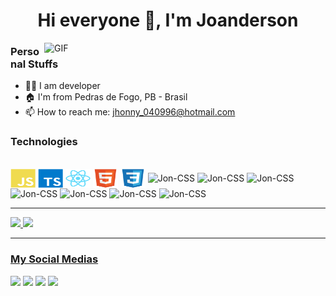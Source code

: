 <h1 align = "center"> Hi everyone 👋, I'm Joanderson</h1>

<img align="right" alt="GIF" width="450px" src="https://media.giphy.com/media/836HiJc7pgzy8iNXCn/giphy.gif" />

<h3> Personal Stuffs </h3>

- 🧑‍💻 I am developer
- 🏠 I'm from Pedras de Fogo, PB - Brasil
- 📫 How to reach me: jhonny_040996@hotmail.com

<h3> Technologies </h3>

<div style="display: inline_block"><br>
  <img align="center" alt="Jon-Js" height="30" width="40" src="https://raw.githubusercontent.com/devicons/devicon/master/icons/javascript/javascript-plain.svg">
  <img align="center" alt="Jon-Ts" height="30" width="40" src="https://raw.githubusercontent.com/devicons/devicon/master/icons/typescript/typescript-plain.svg">
  <img align="center" alt="Jon-React" height="30" width="40" src="https://raw.githubusercontent.com/devicons/devicon/master/icons/react/react-original.svg">
  <img align="center" alt="Jon-HTML" height="30" width="40" src="https://raw.githubusercontent.com/devicons/devicon/master/icons/html5/html5-original.svg">
  <img align="center" alt="Jon-CSS" height="30" width="40" src="https://raw.githubusercontent.com/devicons/devicon/master/icons/css3/css3-original.svg">
  <img align="center" alt="Jon-CSS" height="30" width="40" src="https://cdn.jsdelivr.net/gh/devicons/devicon/icons/sass/sass-original.svg">
    <img align="center" alt="Jon-CSS" height="30" width="40" src="https://cdn.jsdelivr.net/gh/devicons/devicon/icons/nextjs/nextjs-original.svg">
   <img align="center" alt="Jon-CSS" height="40" width="40" src="https://user-images.githubusercontent.com/77758027/210029739-747a82a8-b0bf-4db9-98aa-7962da71d27f.png">
<img  align="center" alt="Jon-CSS" height="40" width="40" src="https://cdn.jsdelivr.net/gh/devicons/devicon@latest/icons/tailwindcss/tailwindcss-original.svg" />
  <img align="center" alt="Jon-CSS" height="40" width="40" src="https://cdn.jsdelivr.net/gh/devicons/devicon@latest/icons/docker/docker-original.svg" /> 
  <img  align="center" alt="Jon-CSS" height="40" width="40" src="https://cdn.jsdelivr.net/gh/devicons/devicon@latest/icons/nodejs/nodejs-original.svg" />
  <img align="center" alt="Jon-CSS" height="40" width="40" src="https://cdn.jsdelivr.net/gh/devicons/devicon@latest/icons/axios/axios-plain.svg" />
</div>

<hr>
<div>
  <a href="https://github.com/Joanderson337">
  <img height="180em" src="https://github-readme-stats.vercel.app/api?username=joanderson337&show_icons=true&theme=dracula&include_all_commits=true&count_private=true"/>
  <img height="180em" src="https://github-readme-stats.vercel.app/api/top-langs/?username=joanderson337&layout=compact&langs_count=16&theme=dracula"/>
</div>
  
<hr>
  
<h3> My Social Medias</h3>
  
  <div>
<a href="https://api.whatsapp.com/send?phone=5581991431834" target="_blank"><img src="https://img.shields.io/badge/WhatsApp-25D366?style=for-the-badge&logo=whatsapp&logoColor=white" target="_blank"></a>
  <a href="https://www.instagram.com/joanderson1_/" target="_blank"><img src="https://img.shields.io/badge/-Instagram-%23E4405F?style=for-the-badge&logo=instagram&logoColor=white" target="_blank"></a>
  <a href = "mailto:jhonny_040996@hotmail.com"><img src="https://img.shields.io/badge/-Gmail-%23333?style=for-the-badge&logo=gmail&logoColor=white" target="_blank"></a>
  <a href="https://www.linkedin.com/in/joandersonsilva337/" target="_blank"><img src="https://img.shields.io/badge/-LinkedIn-%230077B5?style=for-the-badge&logo=linkedin&logoColor=white" target="_blank"></a> 
  
  
 </div>
